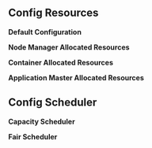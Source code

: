 ## Config Resources ##
**Default Configuration**

**Node Manager Allocated Resources**

**Container Allocated Resources**

**Application Master Allocated Resources**

## Config Scheduler
**Capacity Scheduler**

**Fair Scheduler**
